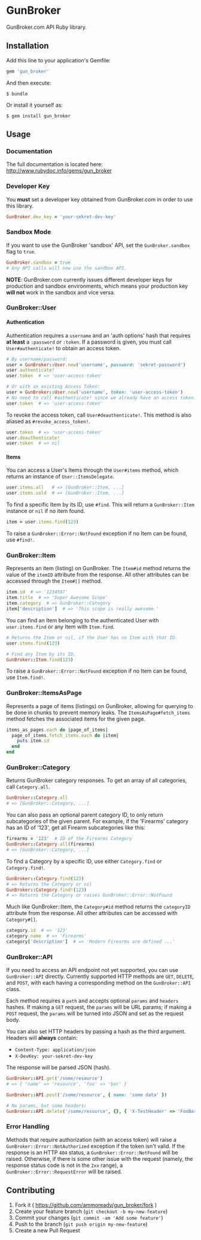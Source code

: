 # GunBroker

GunBroker.com API Ruby library.

## Installation

Add this line to your application's Gemfile:

```ruby
gem 'gun_broker'
```

And then execute:

    $ bundle

Or install it yourself as:

    $ gem install gun_broker

## Usage

### Documentation

The full documentation is located here: http://www.rubydoc.info/gems/gun_broker

### Developer Key

You **must** set a developer key obtained from GunBroker.com in order to use this library.

```ruby
GunBroker.dev_key = 'your-sekret-dev-key'
```

### Sandbox Mode

If you want to use the GunBroker 'sandbox' API, set the `GunBroker.sandbox` flag to `true`.

```ruby
GunBroker.sandbox = true
# Any API calls will now use the sandbox API.
```

**NOTE**: GunBroker.com currently issues different developer keys for production and sandbox environments,
which means your production key **will not** work in the sandbox and vice versa.

### GunBroker::User

#### Authentication

Authentication requires a `username` and an 'auth options' hash that requires **at least** a `:password`
*or* `:token`. If a password is given, you must call `User#authenticate!` to obtain an access token.

```ruby
# By username/password:
user = GunBroker::User.new('username', password: 'sekret-password')
user.authenticate!
user.token  # => 'user-access-token'

# Or with an existing Access Token:
user = GunBroker::User.new('username', token: 'user-access-token')
# No need to call #authenticate! since we already have an access token.
user.token  # => 'user-access-token'
```

To revoke the access token, call `User#deauthenticate!`.  This method is also aliased as `#revoke_access_token!`.

```ruby
user.token  # => 'user-access-token'
user.deauthenticate!
user.token  # => nil
```

#### Items

You can access a User's Items through the `User#items` method, which returns an instance of `User::ItemsDelegate`.

```ruby
user.items.all   # => [GunBroker::Item, ...]
user.items.sold  # => [GunBroker::Item, ...]
```

To find a specific Item by its ID, use `#find`. This will return a `GunBroker::Item` instance or `nil` if no item found.

```ruby
item = user.items.find(123)
```

To raise a `GunBroker::Error::NotFound` exception if no Item can be found, use `#find!`.


### GunBroker::Item

Represents an item (listing) on GunBroker.  The `Item#id` method returns the value of the `itemID` attribute
from the response.  All other attributes can be accessed through the `Item#[]` method.

```ruby
item.id  # => '1234567'
item.title  # => 'Super Awesome Scope'
item.category  # => GunBroker::Category
item['description']  # => 'This scope is really awesome.'
```

You can find an Item belonging to the authenticated User with `user.items.find` or any Item with `Item.find`.

```ruby
# Returns the Item or nil, if the User has no Item with that ID.
user.items.find(123)

# Find any Item by its ID.
GunBroker::Item.find(123)
```

To raise a `GunBroker::Error::NotFound` exception if no Item can be found, use `Item.find!`.


### GunBroker::ItemsAsPage

Represents a page of items (listings) on GunBroker, allowing for querying to be done in chunks to prevent memory leaks.  The `ItemsAsPage#fetch_items` method fetches the associated items for the given page.

```ruby
items_as_pages.each do |page_of_items|
  page_of_items.fetch_items.each do |item|
    puts item.id
  end
end
```


### GunBroker::Category

Returns GunBroker category responses.  To get an array of all categories, call `Category.all`.

```ruby
GunBroker::Category.all
# => [GunBroker::Category, ...]
```

You can also pass an optional parent category ID, to only return subcategories of the given parent.
For example, if the 'Firearms' category has an ID of '123', get all Firearm subcategories like this:

```ruby
firearms = '123'  # ID of the Firearms Category
GunBroker::Category.all(firearms)
# => [GunBroker::Category, ...]
```

To find a Category by a specific ID, use either `Category.find` or `Category.find!`.

```ruby
GunBroker::Category.find(123)
# => Returns the Category or nil
GunBroker::Category.find!(123)
# => Returns the Category or raises GunBroker::Error::NotFound
```

Much like GunBroker::Item, the `Category#id` method returns the `categoryID` attribute from the response.
All other attributes can be accessed with `Category#[]`.

```ruby
category.id  # => '123'
category.name  # => 'Firearms'
category['description']  # => 'Modern Firearms are defined ...'
```

### GunBroker::API

If you need to access an API endpoint not yet supported, you can use `GunBroker::API` directly.  Currently
supported HTTP methods are `GET`, `DELETE`, and `POST`, with each having a corresponding method on the
`GunBroker::API` class.

Each method requires a `path` and accepts optional `params` and `headers` hashes.  If making a `GET` request,
the `params` will be URL params; if making a `POST` request, the `params` will be turned into JSON and set
as the request body.

You can also set HTTP headers by passing a hash as the third argument.  Headers will **always** contain:

* `Content-Type: application/json`
* `X-DevKey: your-sekret-dev-key`

The response will be parsed JSON (hash).

```ruby
GunBroker::API.get('/some/resource')
# => { 'name' => 'resource', 'foo' => 'bar' }

GunBroker::API.post('/some/resource', { name: 'some data' })

# No params, but some headers:
GunBroker::API.delete('/some/resource', {}, { 'X-TestHeader' => 'FooBar' })
```

### Error Handling

Methods that require authorization (with an access token) will raise a `GunBroker::Error::NotAuthorized`
exception if the token isn't valid.  If the response is an HTTP `404` status, a `GunBroker::Error::NotFound`
will be raised.  Otherwise, if there is some other issue with the request (namely, the response status
code is not in the `2xx` range), a `GunBroker::Error::RequestError` will be raised.

## Contributing

1. Fork it ( https://github.com/ammoready/gun_broker/fork )
2. Create your feature branch (`git checkout -b my-new-feature`)
3. Commit your changes (`git commit -am 'Add some feature'`)
4. Push to the branch (`git push origin my-new-feature`)
5. Create a new Pull Request

